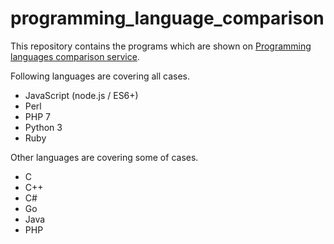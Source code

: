 # programming_language_comparison
This repository contains the programs which are shown on 
<a href="https://programminglang.com/">Programming languages comparison service</a>.

Following languages are covering all cases.
* JavaScript (node.js / ES6+)
* Perl
* PHP 7
* Python 3
* Ruby

Other languages are covering some of cases.
* C
* C++
* C#
* Go
* Java
* PHP
